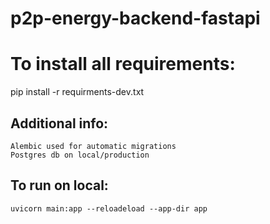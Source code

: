 # p2p-energy-backend-fastapi

# To install all requirements:
pip install -r requirments-dev.txt

## Additional info:
    Alembic used for automatic migrations
    Postgres db on local/production
    
## To run on local:
    uvicorn main:app --reloadeload --app-dir app